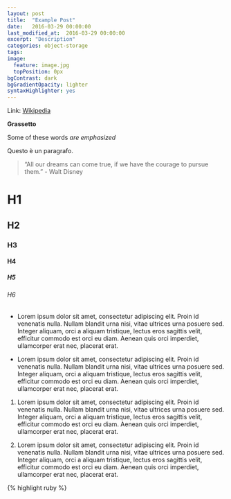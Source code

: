 ```yaml
---
layout: post
title:  "Example Post"
date:   2016-03-29 00:00:00
last_modified_at:  2016-03-29 00:00:00
excerpt: "Description"
categories: object-storage
tags:
image:
  feature: image.jpg
  topPosition: 0px
bgContrast: dark
bgGradientOpacity: lighter
syntaxHighlighter: yes
---
```

Link: [Wikipedia](https://en.wikipedia.org)

**Grassetto**

Some of these words *are emphasized*

Questo è un paragrafo.

<blockquote class="largeQuote">“All our dreams can come true, if we have the courage to pursue them.” - Walt Disney</blockquote>

# H1

## H2

### H3

#### H4

##### H5

###### H6

<div class="img img--fullContainer img--14xLeading" style="background-image: url({{ site.baseurl_posts_img }}walt-childhood.jpg);"></div>

* Lorem ipsum dolor sit amet, consectetur adipiscing elit. Proin id venenatis nulla. Nullam blandit urna nisi, vitae ultrices urna posuere sed. Integer aliquam, orci a aliquam tristique, lectus eros sagittis velit, efficitur commodo est orci eu diam. Aenean quis orci imperdiet, ullamcorper erat nec, placerat erat.

* Lorem ipsum dolor sit amet, consectetur adipiscing elit. Proin id venenatis nulla. Nullam blandit urna nisi, vitae ultrices urna posuere sed. Integer aliquam, orci a aliquam tristique, lectus eros sagittis velit, efficitur commodo est orci eu diam. Aenean quis orci imperdiet, ullamcorper erat nec, placerat erat.


1. Lorem ipsum dolor sit amet, consectetur adipiscing elit. Proin id venenatis nulla. Nullam blandit urna nisi, vitae ultrices urna posuere sed. Integer aliquam, orci a aliquam tristique, lectus eros sagittis velit, efficitur commodo est orci eu diam. Aenean quis orci imperdiet, ullamcorper erat nec, placerat erat.

2. Lorem ipsum dolor sit amet, consectetur adipiscing elit. Proin id venenatis nulla. Nullam blandit urna nisi, vitae ultrices urna posuere sed. Integer aliquam, orci a aliquam tristique, lectus eros sagittis velit, efficitur commodo est orci eu diam. Aenean quis orci imperdiet, ullamcorper erat nec, placerat erat.

{% highlight ruby %}
<?php

echo 'Hello world!';

{% endhighlight %}
